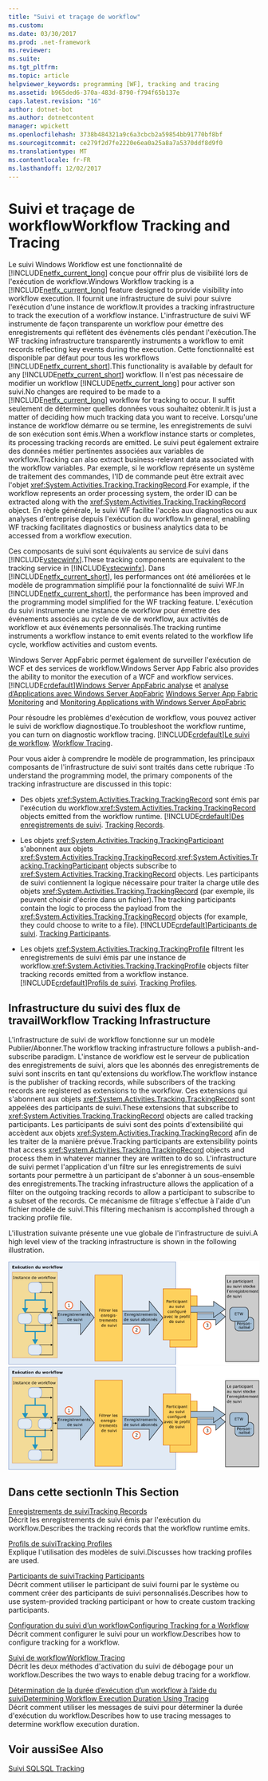 ```yaml
---
title: "Suivi et traçage de workflow"
ms.custom: 
ms.date: 03/30/2017
ms.prod: .net-framework
ms.reviewer: 
ms.suite: 
ms.tgt_pltfrm: 
ms.topic: article
helpviewer_keywords: programming [WF], tracking and tracing
ms.assetid: b965ded6-370a-483d-8790-f794f65b137e
caps.latest.revision: "16"
author: dotnet-bot
ms.author: dotnetcontent
manager: wpickett
ms.openlocfilehash: 3738b484321a9c6a3cbcb2a59854bb91770bf8bf
ms.sourcegitcommit: ce279f2d7fe2220e6ea0a25a8a7a5370ddf8d9f0
ms.translationtype: MT
ms.contentlocale: fr-FR
ms.lasthandoff: 12/02/2017
---
```

# <a name="workflow-tracking-and-tracing"></a><span data-ttu-id="74e12-102">Suivi et traçage de workflow</span><span class="sxs-lookup"><span data-stu-id="74e12-102">Workflow Tracking and Tracing</span></span>
<span data-ttu-id="74e12-103">Le suivi Windows Workflow est une fonctionnalité de [!INCLUDE[netfx_current_long](../../../includes/netfx-current-long-md.md)] conçue pour offrir plus de visibilité lors de l'exécution de workflow.</span><span class="sxs-lookup"><span data-stu-id="74e12-103">Windows Workflow tracking is a [!INCLUDE[netfx_current_long](../../../includes/netfx-current-long-md.md)] feature designed to provide visibility into workflow execution.</span></span> <span data-ttu-id="74e12-104">Il fournit une infrastructure de suivi pour suivre l'exécution d'une instance de workflow.</span><span class="sxs-lookup"><span data-stu-id="74e12-104">It provides a tracking infrastructure to track the execution of a workflow instance.</span></span> <span data-ttu-id="74e12-105">L'infrastructure de suivi WF instrumente de façon transparente un workflow pour émettre des enregistrements qui reflètent des événements clés pendant l'exécution.</span><span class="sxs-lookup"><span data-stu-id="74e12-105">The WF tracking infrastructure transparently instruments a workflow to emit records reflecting key events during the execution.</span></span> <span data-ttu-id="74e12-106">Cette fonctionnalité est disponible par défaut pour tous les workflows [!INCLUDE[netfx_current_short](../../../includes/netfx-current-short-md.md)].</span><span class="sxs-lookup"><span data-stu-id="74e12-106">This functionality is available by default for any [!INCLUDE[netfx_current_short](../../../includes/netfx-current-short-md.md)] workflow.</span></span> <span data-ttu-id="74e12-107">Il n'est pas nécessaire de modifier un workflow [!INCLUDE[netfx_current_long](../../../includes/netfx-current-long-md.md)] pour activer son suivi.</span><span class="sxs-lookup"><span data-stu-id="74e12-107">No changes are required to be made to a [!INCLUDE[netfx_current_long](../../../includes/netfx-current-long-md.md)] workflow for tracking to occur.</span></span> <span data-ttu-id="74e12-108">Il suffit seulement de déterminer quelles données vous souhaitez obtenir.</span><span class="sxs-lookup"><span data-stu-id="74e12-108">It is just a matter of deciding how much tracking data you want to receive.</span></span> <span data-ttu-id="74e12-109">Lorsqu'une instance de workflow démarre ou se termine, les enregistrements de suivi de son exécution sont émis.</span><span class="sxs-lookup"><span data-stu-id="74e12-109">When a workflow instance starts or completes, its processing tracking records are emitted.</span></span> <span data-ttu-id="74e12-110">Le suivi peut également extraire des données métier pertinentes associées aux variables de workflow.</span><span class="sxs-lookup"><span data-stu-id="74e12-110">Tracking can also extract business-relevant data associated with the workflow variables.</span></span> <span data-ttu-id="74e12-111">Par exemple, si le workflow représente un système de traitement des commandes, l'ID de commande peut être extrait avec l'objet <xref:System.Activities.Tracking.TrackingRecord>.</span><span class="sxs-lookup"><span data-stu-id="74e12-111">For example, if the workflow represents an order processing system, the order ID can be extracted along with the <xref:System.Activities.Tracking.TrackingRecord> object.</span></span> <span data-ttu-id="74e12-112">En règle générale, le suivi WF facilite l'accès aux diagnostics ou aux analyses d'entreprise depuis l'exécution du workflow.</span><span class="sxs-lookup"><span data-stu-id="74e12-112">In general, enabling WF tracking facilitates diagnostics or business analytics data to be accessed from a workflow execution.</span></span>  
  
 <span data-ttu-id="74e12-113">Ces composants de suivi sont équivalents au service de suivi dans [!INCLUDE[vstecwinfx](../../../includes/vstecwinfx-md.md)].</span><span class="sxs-lookup"><span data-stu-id="74e12-113">These tracking components are equivalent to the tracking service in [!INCLUDE[vstecwinfx](../../../includes/vstecwinfx-md.md)].</span></span> <span data-ttu-id="74e12-114">Dans [!INCLUDE[netfx_current_short](../../../includes/netfx-current-short-md.md)], les performances ont été améliorées et le modèle de programmation simplifié pour la fonctionnalité de suivi WF.</span><span class="sxs-lookup"><span data-stu-id="74e12-114">In [!INCLUDE[netfx_current_short](../../../includes/netfx-current-short-md.md)], the performance has been improved and the programming model simplified for the WF tracking feature.</span></span> <span data-ttu-id="74e12-115">L'exécution du suivi instrumente une instance de workflow pour émettre des événements associés au cycle de vie de workflow, aux activités de workflow et aux événements personnalisés.</span><span class="sxs-lookup"><span data-stu-id="74e12-115">The tracking runtime instruments a workflow instance to emit events related to the workflow life cycle, workflow activities and custom events.</span></span>  
  
 <span data-ttu-id="74e12-116">Windows Server AppFabric permet également de surveiller l'exécution de WCF et des services de workflow.</span><span class="sxs-lookup"><span data-stu-id="74e12-116">Windows Server App Fabric also provides the ability to monitor the execution of a WCF and workflow services.</span></span> [!INCLUDE[crdefault](../../../includes/crdefault-md.md)]<span data-ttu-id="74e12-117">[Windows Server AppFabric analyse](http://go.microsoft.com/fwlink/?LinkId=201273) et [analyse d’Applications avec Windows Server AppFabric](http://go.microsoft.com/fwlink/?LinkId=201287)</span><span class="sxs-lookup"><span data-stu-id="74e12-117"> [Windows Server App Fabric Monitoring](http://go.microsoft.com/fwlink/?LinkId=201273) and [Monitoring Applications with Windows Server AppFabric](http://go.microsoft.com/fwlink/?LinkId=201287)</span></span>  
  
 <span data-ttu-id="74e12-118">Pour résoudre les problèmes d'exécution de workflow, vous pouvez activer le suivi de workflow diagnostique.</span><span class="sxs-lookup"><span data-stu-id="74e12-118">To troubleshoot the workflow runtime, you can turn on diagnostic workflow tracing.</span></span> [!INCLUDE[crdefault](../../../includes/crdefault-md.md)]<span data-ttu-id="74e12-119">[Le suivi de workflow](../../../docs/framework/windows-workflow-foundation/workflow-tracing.md).</span><span class="sxs-lookup"><span data-stu-id="74e12-119"> [Workflow Tracing](../../../docs/framework/windows-workflow-foundation/workflow-tracing.md).</span></span>  
  
 <span data-ttu-id="74e12-120">Pour vous aider à comprendre le modèle de programmation, les principaux composants de l'infrastructure de suivi sont traités dans cette rubrique :</span><span class="sxs-lookup"><span data-stu-id="74e12-120">To understand the programming model, the primary components of the tracking infrastructure are discussed in this topic:</span></span>  
  
-   <span data-ttu-id="74e12-121">Des objets <xref:System.Activities.Tracking.TrackingRecord> sont émis par l'exécution du workflow.</span><span class="sxs-lookup"><span data-stu-id="74e12-121"><xref:System.Activities.Tracking.TrackingRecord> objects emitted from the workflow runtime.</span></span> [!INCLUDE[crdefault](../../../includes/crdefault-md.md)]<span data-ttu-id="74e12-122">[Des enregistrements de suivi](../../../docs/framework/windows-workflow-foundation/tracking-records.md).</span><span class="sxs-lookup"><span data-stu-id="74e12-122"> [Tracking Records](../../../docs/framework/windows-workflow-foundation/tracking-records.md).</span></span>  
  
-   <span data-ttu-id="74e12-123">Les objets <xref:System.Activities.Tracking.TrackingParticipant>  s'abonnent aux objets <xref:System.Activities.Tracking.TrackingRecord>.</span><span class="sxs-lookup"><span data-stu-id="74e12-123"><xref:System.Activities.Tracking.TrackingParticipant> objects subscribe to <xref:System.Activities.Tracking.TrackingRecord> objects.</span></span> <span data-ttu-id="74e12-124">Les participants de suivi contiennent la logique nécessaire pour traiter la charge utile des objets <xref:System.Activities.Tracking.TrackingRecord> (par exemple, ils peuvent choisir d'écrire dans un fichier).</span><span class="sxs-lookup"><span data-stu-id="74e12-124">The tracking participants contain the logic to process the payload from the <xref:System.Activities.Tracking.TrackingRecord> objects (for example, they could choose to write to a file).</span></span> [!INCLUDE[crdefault](../../../includes/crdefault-md.md)]<span data-ttu-id="74e12-125">[Participants de suivi](../../../docs/framework/windows-workflow-foundation/tracking-participants.md).</span><span class="sxs-lookup"><span data-stu-id="74e12-125"> [Tracking Participants](../../../docs/framework/windows-workflow-foundation/tracking-participants.md).</span></span>  
  
-   <span data-ttu-id="74e12-126">Les objets <xref:System.Activities.Tracking.TrackingProfile> filtrent les enregistrements de suivi émis par une instance de workflow.</span><span class="sxs-lookup"><span data-stu-id="74e12-126"><xref:System.Activities.Tracking.TrackingProfile> objects filter tracking records emitted from a workflow instance.</span></span> [!INCLUDE[crdefault](../../../includes/crdefault-md.md)]<span data-ttu-id="74e12-127">[Profils de suivi](../../../docs/framework/windows-workflow-foundation/tracking-profiles.md).</span><span class="sxs-lookup"><span data-stu-id="74e12-127"> [Tracking Profiles](../../../docs/framework/windows-workflow-foundation/tracking-profiles.md).</span></span>  
  
## <a name="workflow-tracking-infrastructure"></a><span data-ttu-id="74e12-128">Infrastructure du suivi des flux de travail</span><span class="sxs-lookup"><span data-stu-id="74e12-128">Workflow Tracking Infrastructure</span></span>  
 <span data-ttu-id="74e12-129">L'infrastructure de suivi de workflow fonctionne sur un modèle Publier/Abonner.</span><span class="sxs-lookup"><span data-stu-id="74e12-129">The workflow tracking infrastructure follows a publish-and-subscribe paradigm.</span></span> <span data-ttu-id="74e12-130">L'instance de workflow est le serveur de publication des enregistrements de suivi, alors que les abonnés des enregistrements de suivi sont inscrits en tant qu'extensions du workflow.</span><span class="sxs-lookup"><span data-stu-id="74e12-130">The workflow instance is the publisher of tracking records, while subscribers of the tracking records are registered as extensions to the workflow.</span></span> <span data-ttu-id="74e12-131">Ces extensions qui s'abonnent aux objets <xref:System.Activities.Tracking.TrackingRecord> sont appelées des participants de suivi.</span><span class="sxs-lookup"><span data-stu-id="74e12-131">These extensions that subscribe to <xref:System.Activities.Tracking.TrackingRecord> objects are called tracking participants.</span></span> <span data-ttu-id="74e12-132">Les participants de suivi sont des points d'extensibilité qui accèdent aux objets <xref:System.Activities.Tracking.TrackingRecord> afin de les traiter de la manière prévue.</span><span class="sxs-lookup"><span data-stu-id="74e12-132">Tracking participants are extensibility points that access <xref:System.Activities.Tracking.TrackingRecord> objects and process them in whatever manner they are written to do so.</span></span> <span data-ttu-id="74e12-133">L'infrastructure de suivi permet l'application d'un filtre sur les enregistrements de suivi sortants pour permettre à un participant de s'abonner à un sous-ensemble des enregistrements.</span><span class="sxs-lookup"><span data-stu-id="74e12-133">The tracking infrastructure allows the application of a filter on the outgoing tracking records to allow a participant to subscribe to a subset of the records.</span></span> <span data-ttu-id="74e12-134">Ce mécanisme de filtrage s'effectue à l'aide d'un fichier modèle de suivi.</span><span class="sxs-lookup"><span data-stu-id="74e12-134">This filtering mechanism is accomplished through a tracking profile file.</span></span>  
  
 <span data-ttu-id="74e12-135">L'illustration suivante présente une vue globale de l'infrastructure de suivi.</span><span class="sxs-lookup"><span data-stu-id="74e12-135">A high level view of the tracking infrastructure is shown in the following illustration.</span></span>  
  
 <span data-ttu-id="74e12-136">![Infrastructure de suivi de workflow](../../../docs/framework/windows-workflow-foundation/media/wv.gif "WV")</span><span class="sxs-lookup"><span data-stu-id="74e12-136">![Workflow Tracking Infrastructure](../../../docs/framework/windows-workflow-foundation/media/wv.gif "WV")</span></span>  
  
## <a name="in-this-section"></a><span data-ttu-id="74e12-137">Dans cette section</span><span class="sxs-lookup"><span data-stu-id="74e12-137">In This Section</span></span>  
 [<span data-ttu-id="74e12-138">Enregistrements de suivi</span><span class="sxs-lookup"><span data-stu-id="74e12-138">Tracking Records</span></span>](../../../docs/framework/windows-workflow-foundation/tracking-records.md)  
 <span data-ttu-id="74e12-139">Décrit les enregistrements de suivi émis par l'exécution du workflow.</span><span class="sxs-lookup"><span data-stu-id="74e12-139">Describes the tracking records that the workflow runtime emits.</span></span>  
  
 [<span data-ttu-id="74e12-140">Profils de suivi</span><span class="sxs-lookup"><span data-stu-id="74e12-140">Tracking Profiles</span></span>](../../../docs/framework/windows-workflow-foundation/tracking-profiles.md)  
 <span data-ttu-id="74e12-141">Explique l'utilisation des modèles de suivi.</span><span class="sxs-lookup"><span data-stu-id="74e12-141">Discusses how tracking profiles are used.</span></span>  
  
 [<span data-ttu-id="74e12-142">Participants de suivi</span><span class="sxs-lookup"><span data-stu-id="74e12-142">Tracking Participants</span></span>](../../../docs/framework/windows-workflow-foundation/tracking-participants.md)  
 <span data-ttu-id="74e12-143">Décrit comment utiliser le participant de suivi fourni par le système ou comment créer des participants de suivi personnalisés.</span><span class="sxs-lookup"><span data-stu-id="74e12-143">Describes how to use system-provided tracking participant or how to create custom tracking participants.</span></span>  
  
 [<span data-ttu-id="74e12-144">Configuration du suivi d’un workflow</span><span class="sxs-lookup"><span data-stu-id="74e12-144">Configuring Tracking for a Workflow</span></span>](../../../docs/framework/windows-workflow-foundation/configuring-tracking-for-a-workflow.md)  
 <span data-ttu-id="74e12-145">Décrit comment configurer le suivi pour un workflow.</span><span class="sxs-lookup"><span data-stu-id="74e12-145">Describes how to configure tracking for a workflow.</span></span>  
  
 [<span data-ttu-id="74e12-146">Suivi de workflow</span><span class="sxs-lookup"><span data-stu-id="74e12-146">Workflow Tracing</span></span>](../../../docs/framework/windows-workflow-foundation/workflow-tracing.md)  
 <span data-ttu-id="74e12-147">Décrit les deux méthodes d'activation du suivi de débogage pour un workflow.</span><span class="sxs-lookup"><span data-stu-id="74e12-147">Describes the two ways to enable debug tracing for a workflow.</span></span>  
  
 [<span data-ttu-id="74e12-148">Détermination de la durée d’exécution d’un workflow à l’aide du suivi</span><span class="sxs-lookup"><span data-stu-id="74e12-148">Determining Workflow Execution Duration Using Tracing</span></span>](../../../docs/framework/windows-workflow-foundation/determining-workflow-execution-duration-using-tracing.md)  
 <span data-ttu-id="74e12-149">Décrit comment utiliser les messages de suivi pour déterminer la durée d'exécution du workflow.</span><span class="sxs-lookup"><span data-stu-id="74e12-149">Describes how to use tracing messages to determine workflow execution duration.</span></span>  
  
## <a name="see-also"></a><span data-ttu-id="74e12-150">Voir aussi</span><span class="sxs-lookup"><span data-stu-id="74e12-150">See Also</span></span>  
 [<span data-ttu-id="74e12-151">Suivi SQL</span><span class="sxs-lookup"><span data-stu-id="74e12-151">SQL Tracking</span></span>](../../../docs/framework/windows-workflow-foundation/samples/sql-tracking.md)
